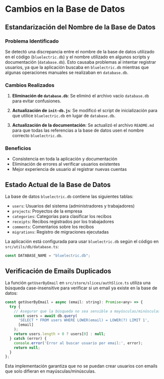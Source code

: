 # Cambios en la Base de Datos

## Estandarización del Nombre de la Base de Datos

### Problema Identificado
Se detectó una discrepancia entre el nombre de la base de datos utilizado en el código (`bluelectric.db`) y el nombre utilizado en algunos scripts y documentación (`database.db`). Esto causaba problemas al intentar registrar usuarios, ya que la aplicación buscaba en `bluelectric.db` mientras que algunas operaciones manuales se realizaban en `database.db`.

### Cambios Realizados
1. **Eliminación de `database.db`**: Se eliminó el archivo vacío `database.db` para evitar confusiones.

2. **Actualización de `init-db.js`**: Se modificó el script de inicialización para que utilice `bluelectric.db` en lugar de `database.db`.

3. **Actualización de la documentación**: Se actualizó el archivo `README.md` para que todas las referencias a la base de datos usen el nombre correcto `bluelectric.db`.

### Beneficios
- Consistencia en toda la aplicación y documentación
- Eliminación de errores al verificar usuarios existentes
- Mejor experiencia de usuario al registrar nuevas cuentas

## Estado Actual de la Base de Datos

La base de datos `bluelectric.db` contiene las siguientes tablas:
- `users`: Usuarios del sistema (administradores y trabajadores)
- `projects`: Proyectos de la empresa
- `categories`: Categorías para clasificar los recibos
- `receipts`: Recibos registrados por los trabajadores
- `comments`: Comentarios sobre los recibos
- `migrations`: Registro de migraciones ejecutadas

La aplicación está configurada para usar `bluelectric.db` según el código en `src/utils/db/database.ts`:
```javascript
const DATABASE_NAME = "bluelectric.db";
```

## Verificación de Emails Duplicados

La función `getUserByEmail` en `src/store/slices/authSlice.ts` utiliza una búsqueda case-insensitive para verificar si un email ya existe en la base de datos:

```javascript
const getUserByEmail = async (email: string): Promise<any> => {
  try {
    // Asegurar que la búsqueda no sea sensible a mayúsculas/minúsculas
    const users = await db.query(
      'SELECT * FROM users WHERE LOWER(email) = LOWER(?) LIMIT 1',
      [email]
    );
    return users.length > 0 ? users[0] : null;
  } catch (error) {
    console.error('Error al buscar usuario por email:', error);
    return null;
  }
};
```

Esta implementación garantiza que no se puedan crear usuarios con emails que solo difieran en mayúsculas/minúsculas. 